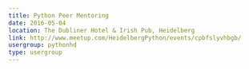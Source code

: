 ```yaml
---
title: Python Peer Mentoring
date: 2016-05-04
location: The Dubliner Hotel & Irish Pub, Heidelberg
link: http://www.meetup.com/HeidelbergPython/events/cpbfslyvhbgb/
usergroup: pythonhd
type: usergroup
---
```

